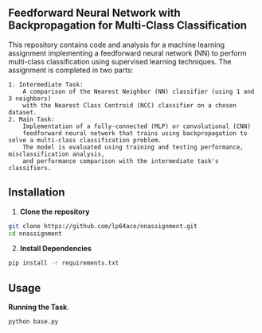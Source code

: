 ## Feedforward Neural Network with Backpropagation for Multi-Class Classification

This repository contains code and analysis for a machine learning assignment implementing a feedforward neural network (NN) to perform multi-class classification using supervised learning techniques. The assignment is completed in two parts:

    1. Intermediate Task:
		A comparison of the Nearest Neighbor (NN) classifier (using 1 and 3 neighbors) 
		with the Nearest Class Centroid (NCC) classifier on a chosen dataset.
    2. Main Task:
		Implementation of a fully-connected (MLP) or convolutional (CNN) 
		feedforward neural network that trains using backpropagation to solve a multi-class classification problem. 
		The model is evaluated using training and testing performance, misclassification analysis, 
		and performance comparison with the intermediate task's classifiers.

## Installation

1. **Clone the repository**

```sh
git clone https://github.com/lp64ace/nnassignment.git
cd nnassignment
```

2. **Install Dependencies**

```sh
pip install -r requirements.txt
```

## Usage

**Running the Task**.

```sh
python base.py
```

